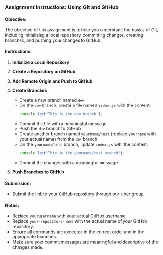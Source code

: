 ### Assignment Instructions: Using Git and GitHub

#### Objective:
The objective of this assignment is to help you understand the basics of Git, including initializing a local repository, committing changes, creating branches, and pushing your changes to GitHub.

#### Instructions:

1. **Initialize a Local Repository**

2. **Create a Repository on GitHub**

3. **Add Remote Origin and Push to GitHub**

4. **Create Branches**
   - Create a new branch named `dev`
   - On the `dev` branch, create a file named `index.js` with the content:
     ```javascript
     console.log("This is the dev branch");
     ```
   - Commit the file with a meaningful message
   - Push the `dev` branch to GitHub
   - Create another branch named `yourname/test` (replace `yourname` with your actual name) from the `dev` branch
   - On the `yourname/test` branch, update `index.js` with the content:
     ```javascript
     console.log("This is the yourname/test branch");
     ```
   - Commit the changes with a meaningful message

5. **Push Branches to GitHub**

#### Submission:
- Submit the link to your GitHub repository through our viber  group.

#### Notes:
- Replace `yourusername` with your actual GitHub username.
- Replace `your-repository-name` with the actual name of your GitHub repository.
- Ensure all commands are executed in the correct order and in the appropriate branches.
- Make sure your commit messages are meaningful and descriptive of the changes made.


